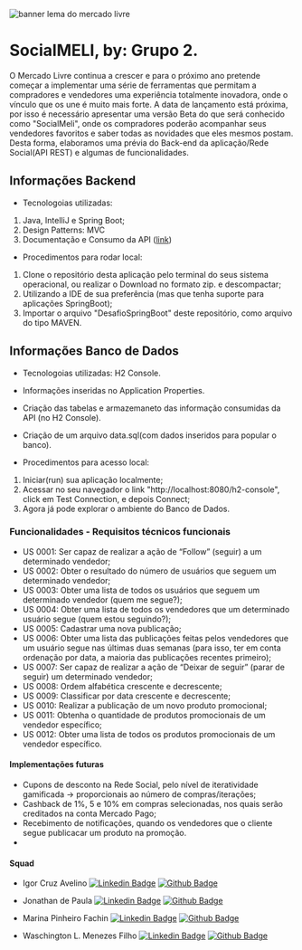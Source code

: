 ![banner lema do mercado livre](https://media-exp1.licdn.com/dms/image/C4D16AQGfS0oAmsz1CA/profile-displaybackgroundimage-shrink_200_800/0/1614167337659?e=1627516800&v=beta&t=37I3eOgnRWT8N-inY2eorkHOg5z99C0ZyeRa8L8oDkk)

# SocialMELI, by: Grupo 2.

O Mercado Livre continua a crescer e para o próximo ano pretende começar a implementar uma série de ferramentas que permitam a compradores e vendedores
uma experiência totalmente inovadora, onde o vínculo que os une é muito mais forte. A data de lançamento está próxima, por isso é necessário apresentar uma versão Beta do que será conhecido como "SocialMeli", onde os compradores poderão acompanhar
seus vendedores favoritos e saber todas as novidades que eles mesmos postam. Desta forma, elaboramos uma prévia do Back-end da aplicação/Rede Social(API REST) e algumas de funcionalidades.

## Informações Backend
- Tecnologoias utilizadas: 
1. Java, IntelliJ e Spring Boot;
2. Design Patterns: MVC
3. Documentação e Consumo da API ([link](https://app.swaggerhub.com/apis-docs/Jonathan-eng-jur/cats-api/1.0.0))

- Procedimentos para rodar local:
1. Clone o repositório desta aplicação pelo terminal do seus sistema operacional, ou realizar o Download no formato zip. e descompactar;
2. Utilizando a IDE de sua preferência (mas que tenha suporte para aplicações SpringBoot);
3. Importar o arquivo "DesafioSpringBoot" deste repositório, como arquivo do tipo MAVEN.

## Informações Banco de Dados
- Tecnologoias utilizadas: H2 Console.
- Informações inseridas no Application Properties.
- Criação das tabelas e armazemaneto das informação consumidas da API (no H2 Console).
- Criação de um arquivo data.sql(com dados inseridos para popular o banco).

- Procedimentos para acesso local:
1. Iniciar(run) sua aplicação localmente;
2. Acessar no seu navegador o link "http://localhost:8080/h2-console", click em Test Connection, e depois Connect;
3. Agora já pode explorar o ambiente do Banco de Dados.

### Funcionalidades - Requisitos técnicos funcionais

- US 0001: Ser capaz de realizar a ação de “Follow” (seguir) a um determinado vendedor;
- US 0002: Obter o resultado do número de usuários que seguem um determinado vendedor;
- US 0003: Obter uma lista de todos os usuários que seguem um determinado vendedor (quem me segue?);
- US 0004:  Obter uma lista de todos os vendedores que um determinado usuário segue (quem estou seguindo?);
- US 0005: Cadastrar uma nova publicação;
- US 0006: Obter uma lista das publicações feitas pelos vendedores que um usuário segue nas últimas duas semanas (para isso, ter em conta ordenação por data, a maioria das publicações recentes primeiro);
- US 0007: Ser capaz de realizar a ação de “Deixar de seguir” (parar de seguir) um determinado vendedor;
- US 0008: Ordem alfabética crescente e decrescente;
- US 0009: Classificar por data crescente e decrescente;
- US 0010:  Realizar a publicação de um novo produto promocional;
- US 0011: Obtenha o quantidade de produtos promocionais de um vendedor específico;
- US 0012: Obter uma lista de todos os produtos promocionais de um vendedor específico.

#### Implementações futuras
- Cupons de desconto na Rede Social, pelo nível de iteratividade gamificada -> proporcionais ao número de compras/iterações;
- Cashback de 1%, 5 e 10% em compras selecionadas, nos quais serão creditados na conta Mercado Pago;
- Recebimento de notificações, quando os vendedores que o cliente segue publicacar um produto na promoção.
- 


#### Squad

- Igor Cruz Avelino
[![Linkedin Badge](https://img.shields.io/badge/-LinkedIn-blue?style=flat-square&logo=Linkedin&logoColor=white&link=https://www.linkedin.com/in/igor-cruz-avelino/)](https://www.linkedin.com/in/igor-cruz-avelino/)
[![Github Badge](https://img.shields.io/badge/-Github-000?style=flat-square&logo=Github&logoColor=white&link=https://github.com/icrxz)](https://github.com/icrxz)

- Jonathan de Paula
[![Linkedin Badge](https://img.shields.io/badge/-LinkedIn-blue?style=flat-square&logo=Linkedin&logoColor=white&link=https://www.linkedin.com/in/jonathan-dev-fullstack/)](https://www.linkedin.com/in/jonathan-dev-fullstack/)
[![Github Badge](https://img.shields.io/badge/-Github-000?style=flat-square&logo=Github&logoColor=white&link=https://github.com/JCavalcanti-Meli)](https://github.com/JCavalcanti-Meli)

- Marina Pinheiro Fachin
[![Linkedin Badge](https://img.shields.io/badge/-LinkedIn-blue?style=flat-square&logo=Linkedin&logoColor=white&link=https://br.linkedin.com/in/marina-pinheiro-fachin)](https://https://br.linkedin.com/in/marina-pinheiro-fachin)
[![Github Badge](https://img.shields.io/badge/-Github-000?style=flat-square&logo=Github&logoColor=white&link=https://github.com/mafachin)](https://github.com/mafachin)

- Waschington L. Menezes Filho
[![Linkedin Badge](https://img.shields.io/badge/-LinkedIn-blue?style=flat-square&logo=Linkedin&logoColor=white&link=https://br.linkedin.com/in/was-menezes?trk=people-guest_people_search-card)](https://https://br.linkedin.com/in/was-menezes?trk=people-guest_people_search-card)
[![Github Badge](https://img.shields.io/badge/-Github-000?style=flat-square&logo=Github&logoColor=white&link=https://github.com/WaschingtonMenezes)](https://github.com/WaschingtonMenezes)





